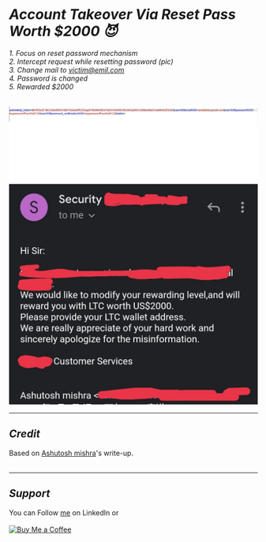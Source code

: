 # ***Account Takeover Via Reset Pass Worth $2000 😈***

*1. Focus on reset password mechanism* <br>
*2. Intercept request while resetting password (pic)* <br>
*3. Change mail to victim@emil.com* <br>
*4. Password is changed* <br>
*5. Rewarded $2000*
</br>&nbsp;


![20220824-1.png](../../images/20220824-1.png)
![20220824-2.jpeg](../../images/20220824-2.jpeg)

----
## ***Credit***
Based on [Ashutosh mishra](https://ashutoshmishra00x0.medium.com/account-takeover-via-reset-password-worth-2000-de085851d81d)'s write-up.
</br>&nbsp;

----
## ***Support***
You can Follow [me](https://www.linkedin.com/in/bhavesh-pardhi-/) on LinkedIn or
<br><br>[![Buy Me a Coffee](https://img.shields.io/badge/Buy%20Me%20a%20Coffee-Support-orange?style=for-the-badge&logo=buy-me-a-coffee)](https://www.buymeacoffee.com/bhaveshpardhi)

